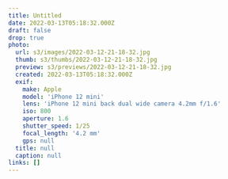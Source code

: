 ```yaml
---
title: Untitled
date: 2022-03-13T05:18:32.000Z
draft: false
drop: true
photo:
  url: s3/images/2022-03-12-21-18-32.jpg
  thumb: s3/thumbs/2022-03-12-21-18-32.jpg
  preview: s3/previews/2022-03-12-21-18-32.jpg
  created: 2022-03-13T05:18:32.000Z
  exif:
    make: Apple
    model: 'iPhone 12 mini'
    lens: 'iPhone 12 mini back dual wide camera 4.2mm f/1.6'
    iso: 800
    aperture: 1.6
    shutter_speed: 1/25
    focal_length: '4.2 mm'
    gps: null
  title: null
  caption: null
links: []
---
```

